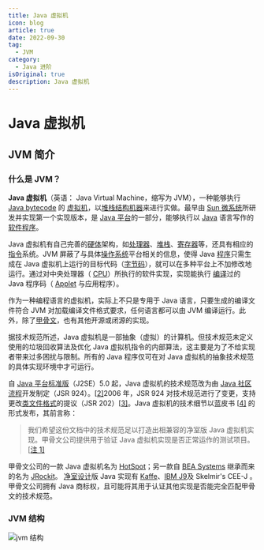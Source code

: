 ```yaml
---
title: Java 虚拟机
icon: blog
article: true
date: 2022-09-30
tag:
  - JVM
category:
  - Java 进阶
isOriginal: true
description: Java 虚拟机
---
```


# Java 虚拟机

## JVM 简介

### 什么是 JVM？

**Java 虚拟机**（英语： Java Virtual Machine，缩写为 JVM），一种能够执行 [Java bytecode](https://zh.wikipedia.org/wiki/Java_bytecode) 的 [虚拟机](https://zh.wikipedia.org/wiki/虛擬機器)，以[堆栈结构机器](https://zh.wikipedia.org/wiki/堆疊結構機器)来进行实做。最早由 [Sun 微系统](https://zh.wikipedia.org/wiki/昇陽電腦)所研发并实现第一个实现版本，是 [Java 平台](https://zh.wikipedia.org/wiki/Java平臺)的一部分，能够执行以 [Java](https://zh.wikipedia.org/wiki/Java) 语言写作的 [软件](https://zh.wikipedia.org/wiki/軟體)[程序](https://zh.wikipedia.org/wiki/程式)。

Java 虚拟机有自己完善的[硬体](https://zh.wikipedia.org/wiki/硬體)架构，如[处理器](https://zh.wikipedia.org/wiki/处理器)、[堆栈](https://zh.wikipedia.org/wiki/堆栈)、[寄存器](https://zh.wikipedia.org/wiki/寄存器)等，还具有相应的[指令](https://zh.wikipedia.org/wiki/指令)系统。JVM 屏蔽了与具体[操作系统](https://zh.wikipedia.org/wiki/操作系统)平台相关的信息，使得 Java [程序](https://zh.wikipedia.org/wiki/程序)只需生成在 Java 虚拟机上运行的目标代码（[字节码](https://zh.wikipedia.org/wiki/字节码)），就可以在多种平台上不加修改地运行。通过对中央处理器（ [CPU](https://zh.wikipedia.org/wiki/CPU)）所执行的软件实现，实现能执行 [编译](https://zh.wikipedia.org/wiki/编译)过的 Java 程序码（ [Applet](https://zh.wikipedia.org/wiki/Applet) 与应用程序）。

作为一种编程语言的虚拟机，实际上不只是专用于 Java 语言，只要生成的编译文件符合 JVM 对加载编译文件格式要求，任何语言都可以由 JVM 编译运行。此外，除了[甲骨文](https://zh.wikipedia.org/wiki/甲骨文公司)，也有其他开源或闭源的实现。

据技术规范所述，Java 虚拟机是一部抽象（虚拟）的计算机。但技术规范未定义使用的垃圾回收算法及优化 Java 虚拟机指令的内部算法，这主要是为了不给实现者带来过多困扰与限制。所有的 Java 程序仅可在对 Java 虚拟机的抽象技术规范的具体实现环境中才可运行。

自 [Java 平台标准版](https://zh.wikipedia.org/wiki/Java_SE)（J2SE）5.0 起，Java 虚拟机的技术规范改为由 [Java 社区流程](https://zh.wikipedia.org/wiki/JCP)开发制定（JSR 924）。[[2\]](https://zh.wikipedia.org/wiki/Java虚拟机#cite_note-2)2006 年，JSR 924 对技术规范进行了变更，支持更改[类文件格式](https://zh.wikipedia.org/w/index.php?title=Class_(文件格式)&action=edit&redlink=1)的提议（JSR 202）[[3\]](https://zh.wikipedia.org/wiki/Java虚拟机#cite_note-3)。Java 虚拟机的技术细节以蓝皮书 [[4\]](https://zh.wikipedia.org/wiki/Java虚拟机#cite_note-4) 的形式发布，其前言称：

> 我们希望这份文档中的技术规范足以打造出相兼容的净室版 Java 虚拟机实现。甲骨文公司提供用于验证 Java 虚拟机实现是否正常运作的测试项目。[[注 1\]](https://zh.wikipedia.org/wiki/Java虚拟机#cite_note-5)

甲骨文公司的一款 Java 虚拟机名为 [HotSpot](https://zh.wikipedia.org/wiki/HotSpot)；另一款自 [BEA Systems](https://zh.wikipedia.org/wiki/BEA_Systems) 继承而来的名为 [JRockit](https://zh.wikipedia.org/wiki/JRockit)。 [净室设计](https://zh.wikipedia.org/wiki/净室设计)版 Java 实现有 [Kaffe](https://zh.wikipedia.org/w/index.php?title=Kaffe&action=edit&redlink=1)、[IBM J9](https://zh.wikipedia.org/w/index.php?title=IBM_J9&action=edit&redlink=1)及 Skelmir's CEE-J 。甲骨文公司拥有 Java 商标权，且可能将其用于认证其他实现是否能完全匹配甲骨文的技术规范。

### JVM 结构

![jvm 结构](https://cdn.jsdelivr.net/gh/AlexChen68/images@master/blog/jvm.png)